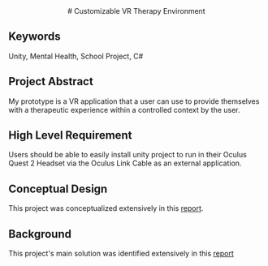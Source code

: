 <div align="center">
# Customizable VR Therapy Environment
</div>

## Keywords

Unity, Mental Health, School Project, C#

## Project Abstract

My prototype is a VR application that a user can use to provide themselves with a therapeutic experience within a controlled context by the user.

## High Level Requirement

Users should be able to easily install unity project to run in their Oculus Quest 2 Headset via the Oculus Link Cable as an external application.

## Conceptual Design

This project was conceptualized extensively in this [report](Concept_Design_Paper.pdf).

## Background

This project's main solution was identified extensively in this [report](Identify_and_Define_a_Problem.pdf)
